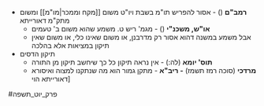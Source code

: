 * **רמב"ם** () \- אסור להפריש תו"מ בשבת ויו"ט משום [[מקח וממכר|מו"מ]] ומשום מתק"מ דאורייתא
	* **או"ש, משכנ"י** () \- מגמ' ריש ט. משמע שהוא משום ב' טעמים
	* אבל משמע במשנה דהוא אסור רק מדרבנן, או משום שאינו כלי, או משום שאין תיקון במציאות אלא בהלכה
* תיקון הדסים
	* **תוס' יומא** (לה:) \- אין נראה תיקון כל כך שיחשב תיקון מן התורה
	* **מרדכי** (סוכה רמז תשמז) **\- ריב"א** \- מתקן גמור הוא מה שנתקנו למצוה ואיסורא דאורייתא הוי\]

#פרק_יוט_תשפה